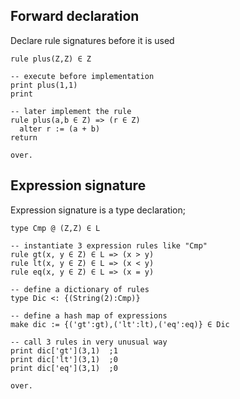 ## Forward declaration

Declare rule signatures before it is used

```
rule plus(Z,Z) ∈ Z

-- execute before implementation
print plus(1,1)  
print

-- later implement the rule
rule plus(a,b ∈ Z) => (r ∈ Z)
  alter r := (a + b)
return

over.
```

## Expression signature

Expression signature is a type declaration;

```
type Cmp @ (Z,Z) ∈ L

-- instantiate 3 expression rules like "Cmp"
rule gt(x, y ∈ Z) ∈ L => (x > y)
rule lt(x, y ∈ Z) ∈ L => (x < y)
rule eq(x, y ∈ Z) ∈ L => (x = y)

-- define a dictionary of rules
type Dic <: {(String(2):Cmp)}
 
-- define a hash map of expressions
make dic := {('gt':gt),('lt':lt),('eq':eq)} ∈ Dic

-- call 3 rules in very unusual way
print dic['gt'](3,1)  ;1
print dic['lt'](3,1)  ;0
print dic['eq'](3,1)  ;0

over.
```
